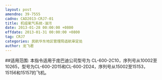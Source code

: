 ```yaml
---
layout: post
amendno: 39-7555
cadno: CAD2013-CRJ7-01
title: 机组氧气系统-油污
date: 2013-01-28 00:00:00 +0800
effdate: 2013-01-31 00:00:00 +0800
tag: CRJ7
categories: 民航华东地区管理局适航审定处
author: 龙飞君
---
```


##适用范围:
本指令适用于庞巴迪公司型号为 CL-600-2C10，序列号从10002至 10265，型号为CL-600-2D15和CL-600-2D24，序列号从15002至15153， 15156和15157的飞机。


